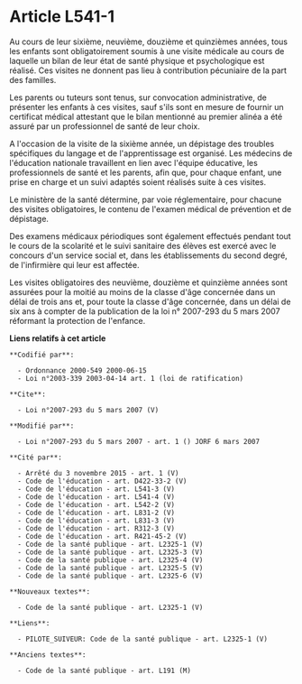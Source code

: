 # Article L541-1

Au cours de leur sixième, neuvième, douzième et quinzièmes années, tous les enfants sont obligatoirement soumis à une visite
médicale au cours de laquelle un bilan de leur état de santé physique et psychologique est réalisé. Ces visites ne donnent
pas lieu à contribution pécuniaire de la part des familles.

Les parents ou tuteurs sont tenus, sur convocation administrative, de présenter les enfants à ces visites, sauf s'ils sont en
mesure de fournir un certificat médical attestant que le bilan mentionné au premier alinéa a été assuré par un professionnel
de santé de leur choix.

A l'occasion de la visite de la sixième année, un dépistage des troubles spécifiques du langage et de l'apprentissage est
organisé. Les médecins de l'éducation nationale travaillent en lien avec l'équipe éducative, les professionnels de santé et
les parents, afin que, pour chaque enfant, une prise en charge et un suivi adaptés soient réalisés suite à ces visites.

Le ministère de la santé détermine, par voie réglementaire, pour chacune des visites obligatoires, le contenu de l'examen
médical de prévention et de dépistage.

Des examens médicaux périodiques sont également effectués pendant tout le cours de la scolarité et le suivi sanitaire des
élèves est exercé avec le concours d'un service social et, dans les établissements du second degré, de l'infirmière qui leur
est affectée.

Les visites obligatoires des neuvième, douzième et quinzième années sont assurées pour la moitié au moins de la classe d'âge
concernée dans un délai de trois ans et, pour toute la classe d'âge concernée, dans un délai de six ans à compter de la
publication de la loi n° 2007-293 du 5 mars 2007 réformant la protection de l'enfance.

**Liens relatifs à cet article**

	**Codifié par**:

	  - Ordonnance 2000-549 2000-06-15
	  - Loi n°2003-339 2003-04-14 art. 1 (loi de ratification)

	**Cite**:

	  - Loi n°2007-293 du 5 mars 2007 (V)

	**Modifié par**:

	  - Loi n°2007-293 du 5 mars 2007 - art. 1 () JORF 6 mars 2007

	**Cité par**:

	  - Arrêté du 3 novembre 2015 - art. 1 (V)
	  - Code de l'éducation - art. D422-33-2 (V)
	  - Code de l'éducation - art. L541-3 (V)
	  - Code de l'éducation - art. L541-4 (V)
	  - Code de l'éducation - art. L542-2 (V)
	  - Code de l'éducation - art. L831-2 (V)
	  - Code de l'éducation - art. L831-3 (V)
	  - Code de l'éducation - art. R312-3 (V)
	  - Code de l'éducation - art. R421-45-2 (V)
	  - Code de la santé publique - art. L2325-1 (V)
	  - Code de la santé publique - art. L2325-3 (V)
	  - Code de la santé publique - art. L2325-4 (V)
	  - Code de la santé publique - art. L2325-5 (V)
	  - Code de la santé publique - art. L2325-6 (V)

	**Nouveaux textes**:

	  - Code de la santé publique - art. L2325-1 (V)

	**Liens**:

	  - PILOTE_SUIVEUR: Code de la santé publique - art. L2325-1 (V)

	**Anciens textes**:

	  - Code de la santé publique - art. L191 (M)

